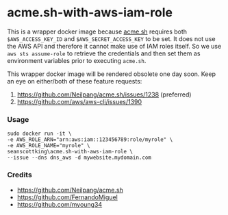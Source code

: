 # acme.sh-with-aws-iam-role

This is a wrapper docker image because [acme.sh](https://github.com/Neilpang/acme.sh) requires both `$AWS_ACCESS_KEY_ID` and `$AWS_SECRET_ACCESS_KEY` to be set. It does not use the AWS API and therefore it cannot make use of IAM roles itself. So we use `aws sts assume-role` to retrieve the credentials and then set them as environment variables prior to executing `acme.sh`.

This wrapper docker image will be rendered obsolete one day soon. Keep an eye on either/both of these feature requests:
  1. https://github.com/Neilpang/acme.sh/issues/1238 (preferred)
  1. https://github.com/aws/aws-cli/issues/1390

### Usage
```
sudo docker run -it \
-e AWS_ROLE_ARN="arn:aws:iam::123456789:role/myrole" \
-e AWS_ROLE_NAME="myrole" \
seanscottking\acme.sh-with-aws-iam-role \
--issue --dns dns_aws -d mywebsite.mydomain.com
```

### Credits
  * https://github.com/Neilpang/acme.sh
  * https://github.com/FernandoMiguel
  * https://github.com/myoung34
